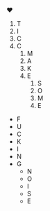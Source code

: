 ♥️
1. T
2. I
3. C
4. C
    1. M
    2. A
    3. K
    4. E
        1. S
        2. O
        3. M
        4. E

* F
* U
* C
* K
* I
* N
* G
  * N
  * O
  * I
  * S
  * E

